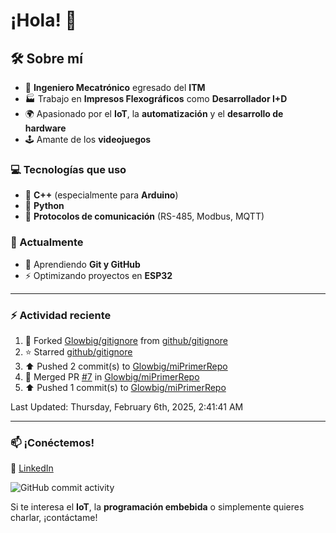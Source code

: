 # ¡Hola! 👋

## 🛠 Sobre mí

- 🤖 **Ingeniero Mecatrónico** egresado del **ITM**  
- 🏭 Trabajo en **Impresos Flexográficos** como **Desarrollador I+D**  
- 🌍 Apasionado por el **IoT**, la **automatización** y el **desarrollo de hardware**  
- 🕹️ Amante de los **videojuegos**  

### 💻 Tecnologías que uso

- 🔹 **C++** (especialmente para **Arduino**)  
- 🐍 **Python**  
- 🔗 **Protocolos de comunicación** (RS-485, Modbus, MQTT)  

### 🚀 Actualmente

- 🌱 Aprendiendo **Git y GitHub**  
- ⚡ Optimizando proyectos en **ESP32**  
---

### :zap: Actividad reciente
<!--RECENT_ACTIVITY:start-->
1. 🔱 Forked [Glowbig/gitignore](https://github.com/Glowbig/gitignore) from [github/gitignore](https://github.com/github/gitignore)<br>
2. ⭐ Starred [github/gitignore](https://github.com/github/gitignore)<br>
3. ⬆️ Pushed 2 commit(s) to [Glowbig/miPrimerRepo](https://github.com/Glowbig/miPrimerRepo)<br>
4. 🎉 Merged PR [#7](https://github.com/Glowbig/miPrimerRepo/pull/7) in [Glowbig/miPrimerRepo](https://github.com/Glowbig/miPrimerRepo)<br>
5. ⬆️ Pushed 1 commit(s) to [Glowbig/miPrimerRepo](https://github.com/Glowbig/miPrimerRepo)<br>
<!--RECENT_ACTIVITY:end-->

<!--RECENT_ACTIVITY:last_update-->
Last Updated: Thursday, February 6th, 2025, 2:41:41 AM
<!--RECENT_ACTIVITY:last_update_end-->

---

### 📫 **¡Conéctemos!**  

🔗 [LinkedIn](https://www.linkedin.com/in/adrian-estrada-1b8a74245/)

![GitHub commit activity](https://img.shields.io/github/commit-activity/m/Glowbig/Glowbig)

Si te interesa el **IoT**, la **programación embebida** o simplemente quieres charlar, ¡contáctame!  
